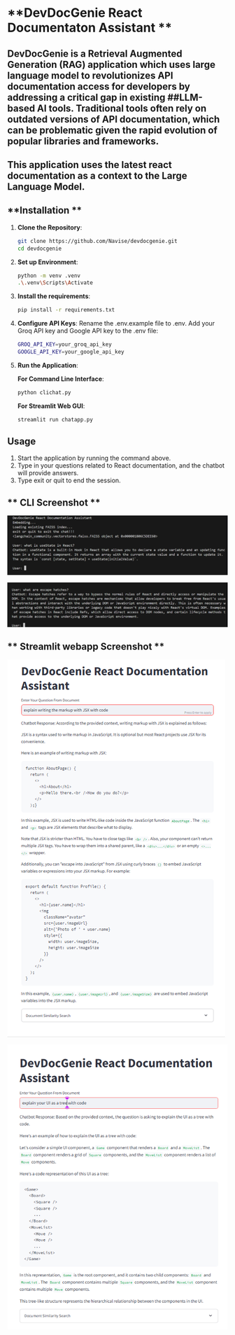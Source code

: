 # **DevDocGenie React Documentaton Assistant **

## DevDocGenie is a Retrieval Augmented Generation (RAG) application which uses large language model to revolutionizes API documentation access for developers by addressing a critical gap in existing ##LLM-based AI tools. Traditional tools often rely on outdated versions of API documentation, which can be problematic given the rapid evolution of popular libraries and frameworks.

## This application uses the latest react documentation as a context to the Large Language Model.

## **Installation **

1. **Clone the Repository**:
   ```bash
   git clone https://github.com/Navise/devdocgenie.git
   cd devdocgenie
   ```

2. **Set up Environment**:
    ```bash
    python -m venv .venv
    .\.venv\Scripts\Activate
    ```

3. **Install the requirements**:
    ```bash
    pip install -r requirements.txt
    ```

4. **Configure API Keys**:
    Rename the .env.example file to .env.
    Add your Groq API key and Google API key to the .env file:
    ```bash
    GROQ_API_KEY=your_groq_api_key
    GOOGLE_API_KEY=your_google_api_key
    ```
5. **Run the Application**:

    **For Command Line Interface**:
    ```bash
    python clichat.py
    ```

    **For Streamlit Web GUI**:
    ```bash
    streamlit run chatapp.py
    ```

## **Usage**
1. Start the application by running the command above.
2. Type in your questions related to React documentation, and the chatbot will provide answers.
3. Type exit or quit to end the session.

## ** CLI Screenshot ** ##

![cli screenshot image](Screenshots/cli1.png)

![cli screenshot image](Screenshots/cli2.png)

## ** Streamlit webapp Screenshot ** ##

![streamlit screenshot image](Screenshots/st1.png)

![streamlit screenshot image](Screenshots/st2.png)


